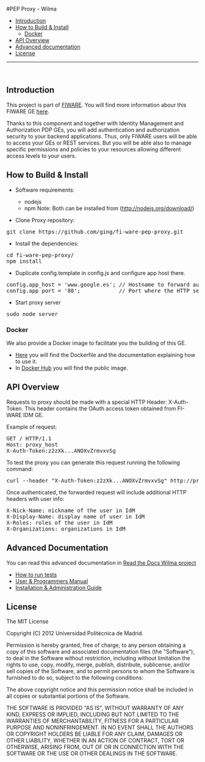 #PEP Proxy - Wilma

+ [Introduction](#def-introduction)
+ [How to Build & Install](#def-build)
    - [Docker](#def-docker)
+ [API Overview](#def-api)
+ [Advanced documentation](#def-advanced)
+ [License](#def-license)

---

<br>

<a name="def-introduction"></a>
## Introduction

This project is part of [FIWARE](http://fiware.org). You will find more information abour this FIWARE GE [here](http://catalogue.fiware.org/enablers/pep-proxy-wilma).

Thanks to this component and together with Identity Management and Authorization PDP GEs, you will add authentication and authorization security to your backend applications. Thus, only FIWARE users will be able to access your GEs or REST services. But you will be able also to manage specific permissions and policies to your resources allowing different access levels to your users.

<a name="def-build"></a>
## How to Build & Install

- Software requirements:

	+ nodejs 
	+ npm
	Note: Both can be installed from (http://nodejs.org/download/)

- Clone Proxy repository:

<pre>
git clone https://github.com/ging/fi-ware-pep-proxy.git
</pre>

- Install the dependencies:

<pre>
cd fi-ware-pep-proxy/
npm install
</pre>

- Duplicate config.template in config.js and configure app host there. 

<pre>
config.app_host = 'www.google.es'; // Hostname to forward authenticated requests
config.app_port = '80';            // Port where the HTTP server is running
</pre>

- Start proxy server

<pre>
sudo node server
</pre>

<a name="def-docker"></a>
### Docker

We also provide a Docker image to facilitate you the building of this GE.

- [Here](https://github.com/ging/fi-ware-pep-proxy/tree/master/docker) you will find the Dockerfile and the documentation explaining how to use it.
- In [Docker Hub](https://hub.docker.com/r/aalonsog/fi-ware-pep-proxy/) you will find the public image.

<a name="def-api"></a>
## API Overview

Requests to proxy should be made with a special HTTP Header: X-Auth-Token. 
This header contains the OAuth access token obtained from FI-WARE IDM GE.

Example of request:

<pre>
GET / HTTP/1.1
Host: proxy_host
X-Auth-Token:z2zXk...ANOXvZrmvxvSg
</pre>

To test the proxy you can generate this request running the following command:

<pre>
curl --header "X-Auth-Token:z2zXk...ANOXvZrmvxvSg" http://proxy_host
</pre>

Once authenticated, the forwarded request will include additional HTTP headers with user info:

<pre>
X-Nick-Name: nickname of the user in IdM
X-Display-Name: display name of user in IdM
X-Roles: roles of the user in IdM
X-Organizations: organizations in IdM
</pre>

<a name="def-advanced"></a>
## Advanced Documentation

You can read this advanced documentation in [Read the Docs Wilma project](http://fi-ware-pep-proxy.readthedocs.org/) 

- [How to run tests](https://github.com/ging/fi-ware-pep-proxy/blob/master/doc/admin_guide.md#end-to-end-testing)
- [User & Programmers Manual](https://github.com/ging/fi-ware-pep-proxy/blob/master/doc/user_guide.md)
- [Installation & Administration Guide](https://github.com/ging/fi-ware-pep-proxy/blob/master/doc/admin_guide.md)

<a name="def-license"></a>
## License

The MIT License

Copyright (C) 2012 Universidad Politécnica de Madrid.

Permission is hereby granted, free of charge, to any person obtaining a copy of this software and associated documentation files (the "Software"), to deal in the Software without restriction, including without limitation the rights to use, copy, modify, merge, publish, distribute, sublicense, and/or sell copies of the Software, and to permit persons to whom the Software is furnished to do so, subject to the following conditions:

The above copyright notice and this permission notice shall be included in all copies or substantial portions of the Software.

THE SOFTWARE IS PROVIDED "AS IS", WITHOUT WARRANTY OF ANY KIND, EXPRESS OR IMPLIED, INCLUDING BUT NOT LIMITED TO THE WARRANTIES OF MERCHANTABILITY, FITNESS FOR A PARTICULAR PURPOSE AND NONINFRINGEMENT. IN NO EVENT SHALL THE AUTHORS OR COPYRIGHT HOLDERS BE LIABLE FOR ANY CLAIM, DAMAGES OR OTHER LIABILITY, WHETHER IN AN ACTION OF CONTRACT, TORT OR OTHERWISE, ARISING FROM, OUT OF OR IN CONNECTION WITH THE SOFTWARE OR THE USE OR OTHER DEALINGS IN THE SOFTWARE.

